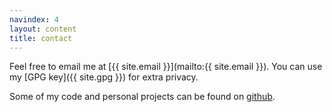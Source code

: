 ```yaml
---
navindex: 4
layout: content
title: contact
---
```


Feel free to email me at [{{ site.email }}](mailto:{{ site.email }}).
You can use my [GPG key]({{ site.gpg }}) for extra privacy.

Some of my code and personal projects can be found on
[github](http://github.com/bboston7).
